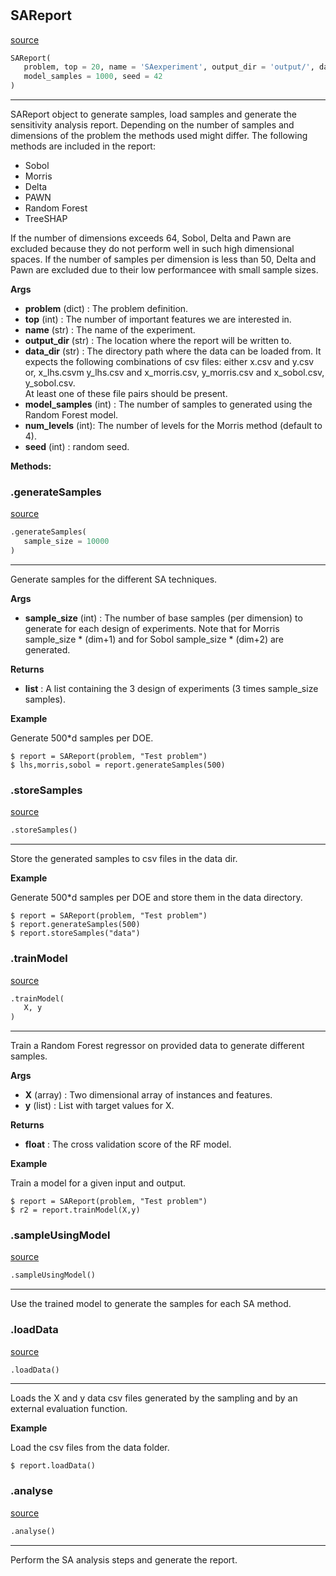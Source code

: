 #


## SAReport
[source](https://github.com/Basvanstein/XAI/blob/master/src/gsareport.py/#L64)
```python 
SAReport(
   problem, top = 20, name = 'SAexperiment', output_dir = 'output/', data_dir = 'data/',
   model_samples = 1000, seed = 42
)
```


---
SAReport object to generate samples, load samples and generate the sensitivity analysis report.
Depending on the number of samples and dimensions of the problem the methods used might differ. 
The following methods are included in the report:

* Sobol
* Morris
* Delta
* PAWN
* Random Forest
* TreeSHAP

If the number of dimensions exceeds 64, Sobol, Delta and Pawn are excluded because they do not perform well in such high dimensional spaces.
If the number of samples per dimension is less than 50, Delta and Pawn are excluded due to their low performancee with small sample sizes.


**Args**

* **problem** (dict) : The problem definition.
* **top** (int) : The number of important features we are interested in.
* **name** (str) : The name of the experiment.
* **output_dir** (str) : The location where the report will be written to.
* **data_dir** (str) : The directory path where the data can be loaded from.
    It expects the following combinations of csv files: 
    either x.csv and y.csv or, 
    x_lhs.csvm y_lhs.csv and
    x_morris.csv, y_morris.csv and 
    x_sobol.csv, y_sobol.csv.  
    At least one of these file pairs should be present.
* **model_samples** (int) : The number of samples to generated using the Random Forest model.
* **num_levels** (int): The number of levels for the Morris method (default to 4).
* **seed** (int) : random seed.



**Methods:**


### .generateSamples
[source](https://github.com/Basvanstein/XAI/blob/master/src/gsareport.py/#L108)
```python
.generateSamples(
   sample_size = 10000
)
```

---
Generate samples for the different SA techniques.


**Args**

* **sample_size** (int) : The number of base samples (per dimension) to generate for each design of experiments.
    Note that for Morris sample_size * (dim+1) and for Sobol sample_size * (dim+2) are generated.


**Returns**

* **list**  : A list containing the 3 design of experiments (3 times sample_size samples).


**Example**

Generate 500*d samples per DOE.

    $ report = SAReport(problem, "Test problem")
    $ lhs,morris,sobol = report.generateSamples(500)

### .storeSamples
[source](https://github.com/Basvanstein/XAI/blob/master/src/gsareport.py/#L128)
```python
.storeSamples()
```

---
Store the generated samples to csv files in the data dir.


**Example**

Generate 500*d samples per DOE and store them in the data directory.

    $ report = SAReport(problem, "Test problem")
    $ report.generateSamples(500)
    $ report.storeSamples("data")

### .trainModel
[source](https://github.com/Basvanstein/XAI/blob/master/src/gsareport.py/#L142)
```python
.trainModel(
   X, y
)
```

---
Train a Random Forest regressor on provided data to generate different samples.


**Args**

* **X** (array) : Two dimensional array of instances and features.
* **y** (list) : List with target values for X.


**Returns**

* **float**  : The cross validation score of the RF model.


**Example**

Train a model for a given input and output.

    $ report = SAReport(problem, "Test problem")
    $ r2 = report.trainModel(X,y)

### .sampleUsingModel
[source](https://github.com/Basvanstein/XAI/blob/master/src/gsareport.py/#L164)
```python
.sampleUsingModel()
```

---
Use the trained model to generate the samples for each SA method.


### .loadData
[source](https://github.com/Basvanstein/XAI/blob/master/src/gsareport.py/#L175)
```python
.loadData()
```

---
Loads the X and y data csv files generated by the sampling and by an external evaluation function.


**Example**

Load the csv files from the data folder.

    $ report.loadData()

### .analyse
[source](https://github.com/Basvanstein/XAI/blob/master/src/gsareport.py/#L212)
```python
.analyse()
```

---
Perform the SA analysis steps and generate the report.

